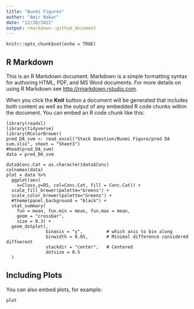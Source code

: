 ```yaml
---
title: "Bunmi Figures"
author: "Amir Nakar"
date: "12/28/2021"
output: rmarkdown::github_document
---
```


```{r setup, include=FALSE}
knitr::opts_chunk$set(echo = TRUE)
```

## R Markdown

This is an R Markdown document. Markdown is a simple formatting syntax for authoring HTML, PDF, and MS Word documents. For more details on using R Markdown see <http://rmarkdown.rstudio.com>.

When you click the **Knit** button a document will be generated that includes both content as well as the output of any embedded R code chunks within the document. You can embed an R code chunk like this:

```{r cars}
library(readxl)
library(tidyverse)
library(RColorBrewer)
pred_DA_svm <- read_excel("Stack Question/Bunmi Figure/pred DA svm.xlsx", sheet = "Sheet3")
#head(pred_DA_svm)
data = pred_DA_svm

data$Conc.Cat = as.character(data$Conc)
colnames(data)
plot = data %>% 
  ggplot(aes(
    x=Class,y=DS, col=Conc.Cat, fill = Conc.Cat)) +
  scale_fill_brewer(palette="Greens") + 
  scale_color_brewer(palette="Greens") + 
  #theme(panel.background = "black") + 
  stat_summary(
    fun = mean, fun.min = mean, fun.max = mean, 
    geom = "crossbar", 
    size = 0.3) + 
  geom_dotplot(,
               binaxis = "y",         # which axis to bin along
               binwidth = 0.05,       # Minimal difference considered diffeerent
               stackdir = "center",   # Centered
               dotsize = 0.5
  )

```

## Including Plots

You can also embed plots, for example:

```{r, echo=FALSE}
plot
```